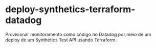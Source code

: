# deploy-synthetics-terraform-datadog
Provisionar monitoramento como código no Datadog por meio de um deploy de um Synthetics Test API usando Terraform.
